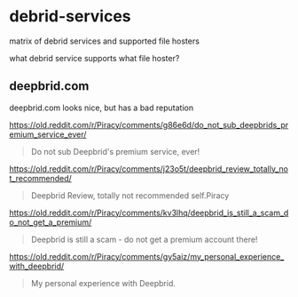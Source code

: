 # debrid-services

matrix of debrid services and supported file hosters

what debrid service supports what file hoster?



## deepbrid.com

deepbrid.com looks nice, but has a bad reputation

https://old.reddit.com/r/Piracy/comments/g86e6d/do_not_sub_deepbrids_premium_service_ever/

> Do not sub Deepbrid's premium service, ever!

https://old.reddit.com/r/Piracy/comments/j23o5t/deepbrid_review_totally_not_recommended/

> Deepbrid Review, totally not recommended self.Piracy

https://old.reddit.com/r/Piracy/comments/kv3lhq/deepbrid_is_still_a_scam_do_not_get_a_premium/

> Deepbrid is still a scam - do not get a premium account there!

https://old.reddit.com/r/Piracy/comments/gy5aiz/my_personal_experience_with_deepbrid/

> My personal experience with Deepbrid.
